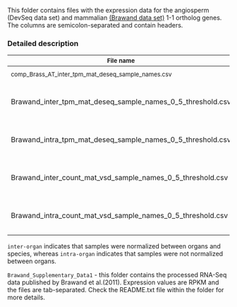 This folder contains files with the expression data for the angiosperm (DevSeq data set) and mammalian [(Brawand data set)](https://pubmed.ncbi.nlm.nih.gov/22012392/) 1-1 ortholog genes. The columns are semicolon-separated and contain headers.

### Detailed description

| <sub> File name  </sub>                                           | <sub> Data set </sub>           | <sub> Normalization </sub>      | <sub> Metric </sub> |
| ----------------------------------------------------------------- |:-------------------------------:| -------------------------------:| -------------------:|
| <sub> comp_Brass_AT_inter_tpm_mat_deseq_sample_names.csv </sub>   | <sub> DevSeq angiosperm </sub>  | <sub> DESeq2 inter-organ </sub> | <sub> TPM </sub>    | 
| Brawand_inter_tpm_mat_deseq_sample_names_0_5_threshold.csv        | Brawand mammalian (re-analyzed) | DESeq2 inter-organ | TPM  | 
| Brawand_intra_tpm_mat_deseq_sample_names_0_5_threshold.csv      | Brawand mammalian (re-analyzed) | DESeq2 intra-organ | TPM  | 
| Brawand_inter_count_mat_vsd_sample_names_0_5_threshold.csv      | Brawand mammalian (re-analyzed) | DESeq2 inter-organ | VST counts  | 
| Brawand_intra_count_mat_vsd_sample_names_0_5_threshold.csv      | Brawand mammalian (re-analyzed) | DESeq2 intra-organ | VST counts  | 



`inter-organ` indicates that samples were normalized between organs and species, whereas `intra-organ` indicates that samples were not normalized between organs.

`Brawand_Supplementary_Data1` - this folder contains the processed RNA-Seq data published by Brawand et al.(2011). Expression values are RPKM and the files are tab-separated. Check the README.txt file within the folder for more details.
